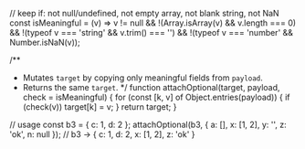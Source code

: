 // keep if: not null/undefined, not empty array, not blank string, not NaN
const isMeaningful = (v) =>
  v != null &&
  !(Array.isArray(v) && v.length === 0) &&
  !(typeof v === 'string' && v.trim() === '') &&
  !(typeof v === 'number' && Number.isNaN(v));

/**
 * Mutates `target` by copying only meaningful fields from `payload`.
 * Returns the same `target`.
 */
function attachOptional(target, payload, check = isMeaningful) {
  for (const [k, v] of Object.entries(payload)) {
    if (check(v)) target[k] = v;
  }
  return target;
}

// usage
const b3 = { c: 1, d: 2 };
attachOptional(b3, { a: [], x: [1, 2], y: '', z: 'ok', n: null });
// b3 -> { c: 1, d: 2, x: [1, 2], z: 'ok' }
